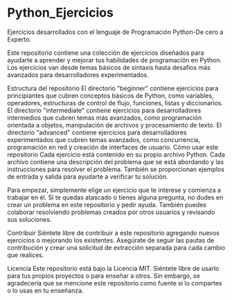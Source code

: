 # Python_Ejercicios
Ejercicios desarrollados con el lenguaje de Programación Python-De cero a Experto.

Este repositorio contiene una colección de ejercicios diseñados para ayudarte a aprender y mejorar tus habilidades de programación en Python. Los ejercicios van desde temas básicos de sintaxis hasta desafíos más avanzados para desarrolladores experimentados.

Estructura del repositorio
El directorio "beginner" contiene ejercicios para principiantes que cubren conceptos básicos de Python, como variables, operadores, estructuras de control de flujo, funciones, listas y diccionarios.
El directorio "intermediate" contiene ejercicios para desarrolladores intermedios que cubren temas más avanzados, como programación orientada a objetos, manipulación de archivos y procesamiento de texto.
El directorio "advanced" contiene ejercicios para desarrolladores experimentados que cubren temas avanzados, como concurrencia, programación en red y creación de interfaces de usuario.
Cómo usar este repositorio
Cada ejercicio está contenido en su propio archivo Python. Cada archivo contiene una descripción del problema que se está abordando y las instrucciones para resolver el problema. También se proporcionan ejemplos de entrada y salida para ayudarte a verificar tu solución.

Para empezar, simplemente elige un ejercicio que te interese y comienza a trabajar en él. Si te quedas atascado o tienes alguna pregunta, no dudes en crear un problema en este repositorio y pedir ayuda. También puedes colaborar resolviendo problemas creados por otros usuarios y revisando sus soluciones.

Contribuir
Siéntete libre de contribuir a este repositorio agregando nuevos ejercicios o mejorando los existentes. Asegúrate de seguir las pautas de contribución y crear una solicitud de extracción separada para cada cambio que realices.

Licencia
Este repositorio está bajo la Licencia MIT. Siéntete libre de usarlo para tus propios proyectos o para enseñar a otros. Sin embargo, se agradecería que se mencione este repositorio como fuente si lo compartes o lo usas en tu enseñanza.
